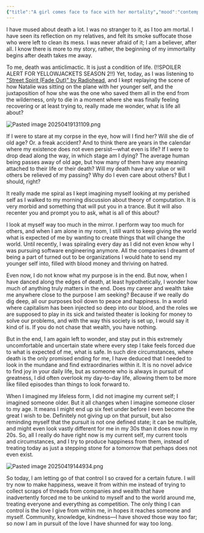 ```yaml
---
{"title":"A girl comes face to face with her mortality","mood":"contemplative","weather":"morning","location":"Irivine, CA","dg-publish":true,"dg-note-icon":"butterfly","tags":["life","death","mortality","happiness"],"updated":"2025-04-19","created":"2025-04-18T23:39:16","dg-path":"Journal/A girl comes face to face with her mortality.md","permalink":"/journal/a-girl-comes-face-to-face-with-her-mortality/","dgPassFrontmatter":true,"noteIcon":"butterfly"}
---
```


I have mused about death a lot. I was no stranger to it, as I too am mortal. I have seen its reflection on my relatives, and felt its smoke suffocate those who were left to clean its mess. I was never afraid of it; I am a believer, after all. I know there is more to my story, rather, the beginning of my immortality begins after death takes me away.

To me, death was anticlimactic. It is just a condition of life. (!!SPOILER ALERT FOR YELLOWJACKETS SEASON 2!!) Yet, today, as I was listening to ["Street Spirit (Fade Out)" by Radiohead](https://www.youtube.com/watch?v=LCJblaUkkfc), and I kept replaying the scene of how Natalie was sitting on the plane with her younger self, and the juxtaposition of how she was the one who saved them all in the end from the wilderness, only to die in a moment where she was finally feeling recovering or at least trying to, really made me wonder, what is life all about?

![Pasted image 20250419131109.png](/img/user/Assets/Pasted%20image%2020250419131109.png)

If I were to stare at my corpse in the eye, how will I find her? Will she die of old age? Or. a freak accident? And to think there are years in the calendar where my existence does not even persist—what even is life? If I were to drop dead along the way, in which stage am I dying? The average human being passes away of old age, but how many of them have any meaning attached to their life or their death? Will my death have any value or will others be relieved of my passing? Why do I even care about others? But I should, right?

It really made me spiral as I kept imagining myself looking at my perished self as I walked to my morning discussion about theory of computation. It is very morbid and something that will put you in a trance. But it will also recenter you and prompt you to ask, what is all of this about?

I look at myself way too much in the mirror. I perform way too much for others, and when I am alone in my room, I still want to keep giving the world what is expected of me by wanting to create things that will change the world. Until recently, I was spiraling every day as I did not even know why I was pursuing software engineering anymore. All the companies I dreamt of being a part of turned out to be organizations I would hate to send my younger self into, filled with blood money and thriving on hatred.

Even now, I do not know what my purpose is in the end. But now, when I have danced along the edges of death, at least hypothetically, I wonder how much of anything truly matters in the end. Does my career and wealth take me anywhere close to the purpose I am seeking? Because if we really do dig deep, all our purposes boil down to peace and happiness. In a world where capitalism has been injected so deep into our blood, and the roles we are supposed to play in its sick and twisted theater is looking for money to solve our problems, and with the way this society is set up, I would say it kind of is. If you do not chase that wealth, you have nothing.

But in the end, I am again left to wonder, and stay put in this extremely uncomfortable and uncertain state where every step I take feels forced due to what is expected of me, what is safe. In such dire circumstances, where death is the only promised ending for me, I have deduced that I needed to look in the mundane and find extraordinaries within it. It is no novel advice to find joy in your daily life, but as someone who is always in pursuit of greatness, I did often overlook my day-to-day life, allowing them to be more like filled episodes than things to look forward to.

When I imagined my lifeless form, I did not imagine my current self; I imagined someone older. But it all changes when I imagine someone closer to my age. It means I might end up six feet under before I even become the great I wish to be. Definitely not giving up on that pursuit, but also reminding myself that the pursuit is not one defined state; it can be multiple, and might even look vastly different for me in my 30s than it does now in my 20s. So, all I really do have right now is my current self, my current tools and circumstances, and I try to produce happiness from them, instead of treating today as just a stepping stone for a tomorrow that perhaps does not even exist. 

![Pasted image 20250419144934.png](/img/user/Assets/Pasted%20image%2020250419144934.png)

So today, I am letting go of that control I so craved for a certain future. I will try now to make happiness, weave it from within me instead of trying to collect scraps of threads from companies and wealth that have inadvertently forced me to be unkind to myself and to the world around me, treating everyone and everything as competition. The only thing I can control is the love I give from within me, in hopes it reaches someone and myself. Community, knowledge, kindness—I have shoved those way too far; so now I am in pursuit of the love I have shunned for way too long.
